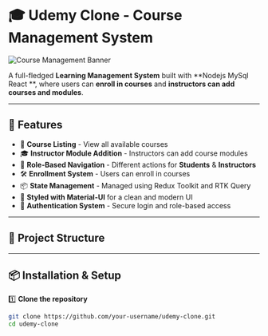 # 🎓 Udemy Clone - Course Management System

![Course Management Banner](https://source.unsplash.com/1200x400/?education,learning)

A full-fledged **Learning Management System** built with **Nodejs MySql React **, where users can **enroll in courses** and **instructors can add courses and modules**.

---

## 🚀 Features
- 🏫 **Course Listing** - View all available courses
- 🎓 **Instructor Module Addition** - Instructors can add course modules
- 🔐 **Role-Based Navigation** - Different actions for **Students** & **Instructors**
- 🛠 **Enrollment System** - Users can enroll in courses
- 📦 **State Management** - Managed using Redux Toolkit and RTK Query
- 🎨 **Styled with Material-UI** for a clean and modern UI
- 🔄 **Authentication System** - Secure login and role-based access

---

## 📂 Project Structure

---

## 📦 Installation & Setup

1️⃣ **Clone the repository**  
```sh
git clone https://github.com/your-username/udemy-clone.git
cd udemy-clone
